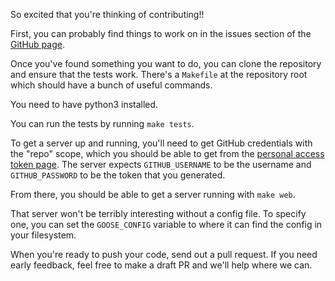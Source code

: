 So excited that you're thinking of contributing!!

First, you can probably find things to work on in the issues section of the
[GitHub page](https://github.com/eBay/goose/issues).

Once you've found something you want to do, you can clone the repository and
ensure that the tests work. There's a `Makefile` at the repository root which
should have a bunch of useful commands.

You need to have python3 installed.

You can run the tests by running `make tests`.

To get a server up and running, you'll need to get GitHub credentials with the
"repo" scope, which you should be able to get from the [personal access token
page](https://github.com/settings/tokens). The server expects `GITHUB_USERNAME`
to be the username and `GITHUB_PASSWORD` to be the token that you generated.

From there, you should be able to get a server running with `make web`.

That server won't be terribly interesting without a config file. To specify one,
you can set the `GOOSE_CONFIG` variable to where it can find the config in your
filesystem.

When you're ready to push your code, send out a pull request. If you need early
feedback, feel free to make a draft PR and we'll help where we can.
